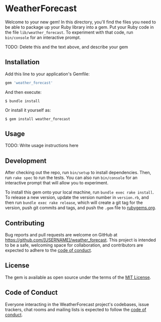 # WeatherForecast

Welcome to your new gem! In this directory, you'll find the files you need to be able to package up your Ruby library into a gem. Put your Ruby code in the file `lib/weather_forecast`. To experiment with that code, run `bin/console` for an interactive prompt.

TODO: Delete this and the text above, and describe your gem

## Installation

Add this line to your application's Gemfile:

```ruby
gem 'weather_forecast'
```

And then execute:

    $ bundle install

Or install it yourself as:

    $ gem install weather_forecast

## Usage

TODO: Write usage instructions here

## Development

After checking out the repo, run `bin/setup` to install dependencies. Then, run `rake spec` to run the tests. You can also run `bin/console` for an interactive prompt that will allow you to experiment.

To install this gem onto your local machine, run `bundle exec rake install`. To release a new version, update the version number in `version.rb`, and then run `bundle exec rake release`, which will create a git tag for the version, push git commits and tags, and push the `.gem` file to [rubygems.org](https://rubygems.org).

## Contributing

Bug reports and pull requests are welcome on GitHub at https://github.com/[USERNAME]/weather_forecast. This project is intended to be a safe, welcoming space for collaboration, and contributors are expected to adhere to the [code of conduct](https://github.com/[USERNAME]/weather_forecast/blob/master/CODE_OF_CONDUCT.md).


## License

The gem is available as open source under the terms of the [MIT License](https://opensource.org/licenses/MIT).

## Code of Conduct

Everyone interacting in the WeatherForecast project's codebases, issue trackers, chat rooms and mailing lists is expected to follow the [code of conduct](https://github.com/[USERNAME]/weather_forecast/blob/master/CODE_OF_CONDUCT.md).
